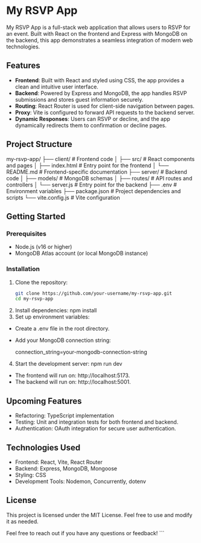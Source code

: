 # My RSVP App

My RSVP App is a full-stack web application that allows users to RSVP for an event. Built with React on the frontend and Express with MongoDB on the backend, this app demonstrates a seamless integration of modern web technologies.

## Features

- **Frontend**: Built with React and styled using CSS, the app provides a clean and intuitive user interface.
- **Backend**: Powered by Express and MongoDB, the app handles RSVP submissions and stores guest information securely.
- **Routing**: React Router is used for client-side navigation between pages.
- **Proxy**: Vite is configured to forward API requests to the backend server.
- **Dynamic Responses**: Users can RSVP or decline, and the app dynamically redirects them to confirmation or decline pages.

## Project Structure

my-rsvp-app/
├── client/ # Frontend code
│ ├── src/ # React components and pages
│ ├── index.html # Entry point for the frontend
│ └── README.md # Frontend-specific documentation
├── server/ # Backend code
│ ├── models/ # MongoDB schemas
│ ├── routes/ # API routes and controllers
│ └── server.js # Entry point for the backend
├── .env # Environment variables
├── package.json # Project dependencies and scripts
└── vite.config.js # Vite configuration

## Getting Started

### Prerequisites

- Node.js (v16 or higher)
- MongoDB Atlas account (or local MongoDB instance)

### Installation

1. Clone the repository:
   ```bash
   git clone https://github.com/your-username/my-rsvp-app.git
   cd my-rsvp-app
   ```
2. Install dependencies:
   npm install
3. Set up environment variables:

- Create a .env file in the root directory.
- Add your MongoDB connection string:

  connection_string=your-mongodb-connection-string

4. Start the development server:
   npm run dev

- The frontend will run on: http://localhost:5173.
- The backend will run on: http://localhost:5001.

## Upcoming Features

- Refactoring: TypeScript implementation
- Testing: Unit and integration tests for both frontend and backend.
- Authentication: OAuth integration for secure user authentication.

## Technologies Used

- Frontend: React, Vite, React Router
- Backend: Express, MongoDB, Mongoose
- Styling: CSS
- Development Tools: Nodemon, Concurrently, dotenv

## License

This project is licensed under the MIT License. Feel free to use and modify it as needed.

Feel free to reach out if you have any questions or feedback! ```
